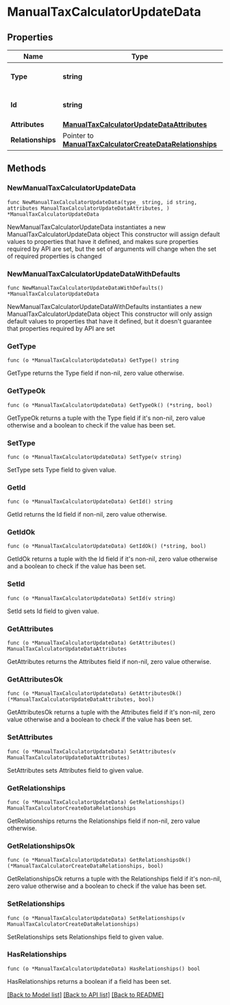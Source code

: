 # ManualTaxCalculatorUpdateData

## Properties

Name | Type | Description | Notes
------------ | ------------- | ------------- | -------------
**Type** | **string** | The resource&#39;s type | 
**Id** | **string** | The resource&#39;s id | 
**Attributes** | [**ManualTaxCalculatorUpdateDataAttributes**](ManualTaxCalculatorUpdateDataAttributes.md) |  | 
**Relationships** | Pointer to [**ManualTaxCalculatorCreateDataRelationships**](ManualTaxCalculatorCreateDataRelationships.md) |  | [optional] 

## Methods

### NewManualTaxCalculatorUpdateData

`func NewManualTaxCalculatorUpdateData(type_ string, id string, attributes ManualTaxCalculatorUpdateDataAttributes, ) *ManualTaxCalculatorUpdateData`

NewManualTaxCalculatorUpdateData instantiates a new ManualTaxCalculatorUpdateData object
This constructor will assign default values to properties that have it defined,
and makes sure properties required by API are set, but the set of arguments
will change when the set of required properties is changed

### NewManualTaxCalculatorUpdateDataWithDefaults

`func NewManualTaxCalculatorUpdateDataWithDefaults() *ManualTaxCalculatorUpdateData`

NewManualTaxCalculatorUpdateDataWithDefaults instantiates a new ManualTaxCalculatorUpdateData object
This constructor will only assign default values to properties that have it defined,
but it doesn't guarantee that properties required by API are set

### GetType

`func (o *ManualTaxCalculatorUpdateData) GetType() string`

GetType returns the Type field if non-nil, zero value otherwise.

### GetTypeOk

`func (o *ManualTaxCalculatorUpdateData) GetTypeOk() (*string, bool)`

GetTypeOk returns a tuple with the Type field if it's non-nil, zero value otherwise
and a boolean to check if the value has been set.

### SetType

`func (o *ManualTaxCalculatorUpdateData) SetType(v string)`

SetType sets Type field to given value.


### GetId

`func (o *ManualTaxCalculatorUpdateData) GetId() string`

GetId returns the Id field if non-nil, zero value otherwise.

### GetIdOk

`func (o *ManualTaxCalculatorUpdateData) GetIdOk() (*string, bool)`

GetIdOk returns a tuple with the Id field if it's non-nil, zero value otherwise
and a boolean to check if the value has been set.

### SetId

`func (o *ManualTaxCalculatorUpdateData) SetId(v string)`

SetId sets Id field to given value.


### GetAttributes

`func (o *ManualTaxCalculatorUpdateData) GetAttributes() ManualTaxCalculatorUpdateDataAttributes`

GetAttributes returns the Attributes field if non-nil, zero value otherwise.

### GetAttributesOk

`func (o *ManualTaxCalculatorUpdateData) GetAttributesOk() (*ManualTaxCalculatorUpdateDataAttributes, bool)`

GetAttributesOk returns a tuple with the Attributes field if it's non-nil, zero value otherwise
and a boolean to check if the value has been set.

### SetAttributes

`func (o *ManualTaxCalculatorUpdateData) SetAttributes(v ManualTaxCalculatorUpdateDataAttributes)`

SetAttributes sets Attributes field to given value.


### GetRelationships

`func (o *ManualTaxCalculatorUpdateData) GetRelationships() ManualTaxCalculatorCreateDataRelationships`

GetRelationships returns the Relationships field if non-nil, zero value otherwise.

### GetRelationshipsOk

`func (o *ManualTaxCalculatorUpdateData) GetRelationshipsOk() (*ManualTaxCalculatorCreateDataRelationships, bool)`

GetRelationshipsOk returns a tuple with the Relationships field if it's non-nil, zero value otherwise
and a boolean to check if the value has been set.

### SetRelationships

`func (o *ManualTaxCalculatorUpdateData) SetRelationships(v ManualTaxCalculatorCreateDataRelationships)`

SetRelationships sets Relationships field to given value.

### HasRelationships

`func (o *ManualTaxCalculatorUpdateData) HasRelationships() bool`

HasRelationships returns a boolean if a field has been set.


[[Back to Model list]](../README.md#documentation-for-models) [[Back to API list]](../README.md#documentation-for-api-endpoints) [[Back to README]](../README.md)


